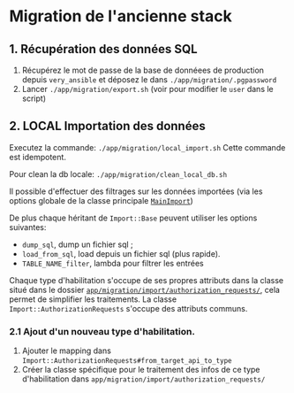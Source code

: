 # Migration de l'ancienne stack

## 1. Récupération des données SQL

1. Récupérez le mot de passe de la base de donnéees de production depuis
   `very_ansible` et déposez le dans `./app/migration/.pgpassword`
2. Lancer `./app/migration/export.sh` (voir pour modifier le `user` dans le
   script)

## 2. LOCAL Importation des données

Executez la commande: `./app/migration/local_import.sh`
Cette commande est idempotent.

Pour clean la db locale: `./app/migration/clean_local_db.sh`

Il possible d'effectuer des filtrages sur les données importées (via les options
globale de la classe principale [`MainImport`](./main_import.rb))

De plus chaque héritant de `Import::Base` peuvent utiliser les options
suivantes:

* `dump_sql`, dump un fichier sql ;
* `load_from_sql`, load depuis un fichier sql (plus rapide).
* `TABLE_NAME_filter`, lambda pour filtrer les entrées

Chaque type d'habilitation s'occupe de ses propres attributs dans la classe
situé dans le dossier [`app/migration/import/authorization_requests/`](./import/authorization_requests),
cela permet de simplifier les traitements. La classe
`Import::AuthorizationRequests` s'occupe des attributs communs.

### 2.1 Ajout d'un nouveau type d'habilitation.

1. Ajouter le mapping dans `Import::AuthorizationRequests#from_target_api_to_type`
2. Créer la classe spécifique pour le traitement des infos de ce type
   d'habilitation dans `app/migration/import/authorization_requests/`
